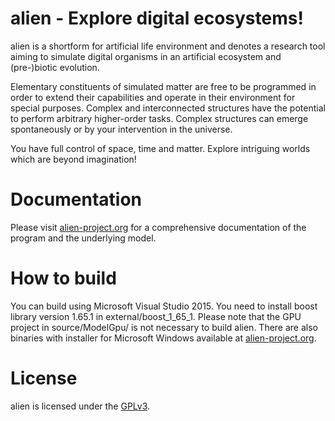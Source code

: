 alien - Explore digital ecosystems!
===================================
alien is a shortform for artificial life environment and denotes a research tool aiming to simulate digital organisms in an artificial ecosystem and (pre-)biotic evolution.

Elementary constituents of simulated matter are free to be programmed in order to extend their capabilities and operate in their environment for special purposes.
Complex and interconnected structures have the potential to perform arbitrary higher-order tasks. Complex structures can emerge spontaneously or by your intervention in the universe.

You have full control of space, time and matter. Explore intriguing worlds which are beyond imagination!

Documentation
=============
Please visit [alien-project.org](https://alien-project.org/documentation.html) for a comprehensive documentation of the program and the underlying model.

How to build
============
You can build using Microsoft Visual Studio 2015. You need to install boost library version 1.65.1 in external/boost_1_65_1.
Please note that the GPU project in source/ModelGpu/ is not necessary to build alien.
There are also binaries with installer for Microsoft Windows available at [alien-project.org](https://alien-project.org).

License
=======
alien is licensed under the [GPLv3](source/gpl.txt).